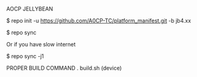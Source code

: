 AOCP JELLYBEAN

$ repo init -u https://github.com/A0CP-TC/platform_manifest.git -b jb4.xx

$ repo sync

Or if you have slow internet

$ repo sync -j1

PROPER BUILD COMMAND
  . build.sh (device)
